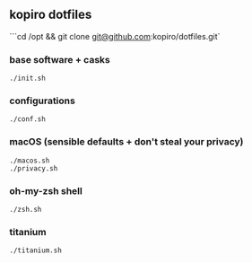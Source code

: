 ## kopiro dotfiles

```cd /opt && git clone git@github.com:kopiro/dotfiles.git`

### base software + casks

```
./init.sh
```

### configurations

```
./conf.sh
```

### macOS (sensible defaults + don't steal your privacy)

```
./macos.sh
./privacy.sh
```

### oh-my-zsh shell

```
./zsh.sh
```

### titanium

```
./titanium.sh
```
